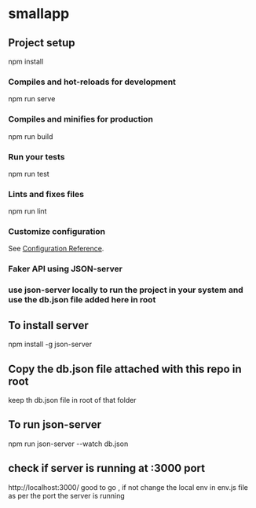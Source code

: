 # smallapp

## Project setup
npm install

### Compiles and hot-reloads for development
npm run serve

### Compiles and minifies for production
npm run build

### Run your tests
npm run test

### Lints and fixes files
npm run lint

### Customize configuration
See [Configuration Reference](https://cli.vuejs.org/config/).

### Faker API using JSON-server

### use json-server locally to run the project in your system and use the db.json file added here in root

## To install server
npm install -g json-server

## Copy the db.json file attached with this repo in root
keep th db.json file in root of that folder 

## To run json-server
npm run json-server --watch db.json 

## check if server is running at :3000 port
 http://localhost:3000/ good to go , if not change the local env in env.js file as per the port the server is running
